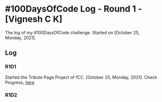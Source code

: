 # #100DaysOfCode Log - Round 1 - [Vignesh C K]

The log of my #100DaysOfCode challenge. Started on [October 25, Monday, 2021].

## Log

### R1D1

Started the Tribute Page Project of fCC. [October 25, Monday, 2021].
Check Progress, [here](https://codepen.io/ckvignesh/pen/PoKpqjr)

### R1D2

